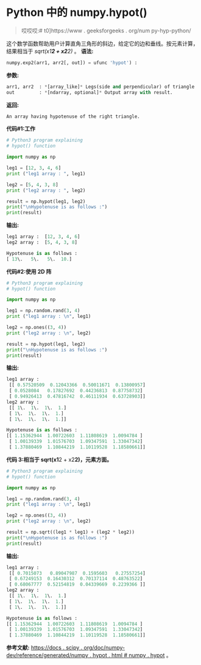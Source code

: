 # Python 中的 numpy.hypot()

> 哎哎哎:# t0]https://www . geeksforgeeks . org/num py-hyp-python/

这个数学函数帮助用户计算直角三角形的斜边，给定它的边和垂线。按元素计算，结果相当于 *sqrt(x1**2 + x2**2)* 。
**语法:**

```py
numpy.exp2(arr1, arr2[, out]) = ufunc 'hypot') : 
```

**参数:**

```py
arr1, arr2  : *[array_like]* Legs(side and perpendicular) of triangle
out         : *[ndarray, optional]* Output array with result.

```

**返回:**

```py
An array having hypotenuse of the right triangle.

```

**代码#1:工作**

```py
# Python3 program explaining
# hypot() function

import numpy as np

leg1 = [12, 3, 4, 6]
print ("leg1 array : ", leg1)

leg2 = [5, 4, 3, 8]
print ("leg2 array : ", leg2)

result = np.hypot(leg1, leg2)
print("\nHypotenuse is as follows :")
print(result)
```

**输出:**

```py
leg1 array :  [12, 3, 4, 6]
leg2 array :  [5, 4, 3, 8]

Hypotenuse is as follows :
[ 13\.   5\.   5\.  10.]

```

**代码#2:使用 2D 阵**

```py
# Python3 program explaining
# hypot() function

import numpy as np

leg1 = np.random.rand(3, 4)
print ("leg1 array : \n", leg1)

leg2 = np.ones((3, 4))
print ("leg2 array : \n", leg2)

result = np.hypot(leg1, leg2)
print("\nHypotenuse is as follows :")
print(result)
```

**输出:**

```py
leg1 array : 
 [[ 0.57520509  0.12043366  0.50011671  0.13800957]
 [ 0.0528084   0.17827692  0.44236813  0.87758732]
 [ 0.94926413  0.47816742  0.46111934  0.63728903]]
leg2 array : 
 [[ 1\.  1\.  1\.  1.]
 [ 1\.  1\.  1\.  1.]
 [ 1\.  1\.  1\.  1.]]

Hypotenuse is as follows :
[[ 1.15362944  1.00722603  1.11808619  1.0094784 ]
 [ 1.00139339  1.01576703  1.09347591  1.33047342]
 [ 1.37880469  1.10844219  1.10119528  1.18580661]]
```

**代码 3:相当于 sqrt(x1**2 + x2**2)，元素方面。**

```py
# Python3 program explaining
# hypot() function

import numpy as np

leg1 = np.random.rand(3, 4)
print ("leg1 array : \n", leg1)

leg2 = np.ones((3, 4))
print ("leg2 array : \n", leg2)

result = np.sqrt((leg1 * leg1) + (leg2 * leg2))
print("\nHypotenuse is as follows :")
print(result)
```

**输出:**

```py
leg1 array : 
 [[ 0.7015073   0.89047987  0.1595603   0.27557254]
 [ 0.67249153  0.16430312  0.70137114  0.48763522]
 [ 0.68067777  0.52154819  0.04339669  0.2239366 ]]
leg2 array : 
 [[ 1\.  1\.  1\.  1.]
 [ 1\.  1\.  1\.  1.]
 [ 1\.  1\.  1\.  1.]]

Hypotenuse is as follows :
[[ 1.15362944  1.00722603  1.11808619  1.0094784 ]
 [ 1.00139339  1.01576703  1.09347591  1.33047342]
 [ 1.37880469  1.10844219  1.10119528  1.18580661]]
```

**参考文献:**
[https://docs . scipy . org/doc/numpy-dev/reference/generated/numpy . hypot . html # numpy . hypot](https://docs.scipy.org/doc/numpy-dev/reference/generated/numpy.hypot.html#numpy.hypot)
。